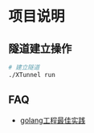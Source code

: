 项目说明
===


## 隧道建立操作

```bash
# 建立隧道
./XTunnel run

```

## FAQ

- [golang工程最佳实践](https://github.com/golang-standards/project-layout)